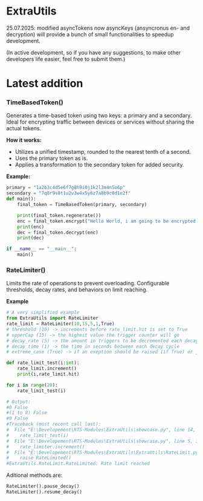 # ExtraUtils
25.07.2025: modified asyncTokens now asyncKeys (ansyncronus en- and decryption)
will provide a bunch of small functionalities to speedup development.

(In active development, so if you have any suggestions, to make other developers life easier, feel free to submit them.)

# Latest addition

### TimeBasedToken()
Generates a time-based token using two keys: a primary and a secondary. Ideal for encrypting traffic between devices or services without sharing the actual tokens.

**How it works:**
- Utilizes a unified timestamp, rounded to the nearest tenth of a second.
- Uses the primary token as is.
- Applies a transformation to the secondary token for added security.

**Example:**
```py
primary = "1a2b3c4d5e6f7g8h9i0j1k2l3m4n5o6p"
secondary = "7q8r9s0t1u2v3w4x5y6z7a8b9c0d1e2f"
def main():
    final_token = TimeBasedToken(primary, secondary)

    print(final_token.regenerate())
    enc = final_token.encrypt("Hello World, i am going to be encrypted and decrypted again. : )")
    print(enc)
    dec = final_token.decrypt(enc)
    print(dec)

if __name__ == "__main__":
    main()
```

### RateLimiter()
Limits the rate of operations to prevent overloading. Configurable thresholds, decay rates, and behaviors on limit reaching.

**Example**
```py
# A very simplified example
from ExtraUtils import RateLimiter
rate_limit = RateLimiter(10,15,5,1,True)
# threshold (10) -> increments before rate_limit.hit is set to True
# upperCap (15) -> the highest value the trigger counter will go
# decay_rate (5) -> the amount in triggers to be decremented each decay cycle
# decay_time (1) -> the time in seconds between each decay cycle
# extreme_case (True) -> if an exeption should be raised (if True) or just rate_limit.hit set to True (if False)

def rate_limit_test(i:int):
    rate_limit.increment()
    print(i,rate_limit.hit)

for i in range(20):
    rate_limit_test(i)

# Output:	
#0 False
#(1 to 8) False
#9 False
#Traceback (most recent call last):
#  File "E:\Developement\RTS-Modules\ExtraUtils\showcase.py", line 14, in <module>
#    rate_limit_test(i)
#  File "E:\Developement\RTS-Modules\ExtraUtils\showcase.py", line 5, in rate_limit_test
#    rate_limiter.increment()
#  File "E:\Developement\RTS-Modules\ExtraUtils\ExtraUtils\RateLimit.py", line 30, in increment
#    raise RateLimited()
#ExtraUtils.RateLimit.RateLimited: Rate limit reached
```
Aditional methods are:
```py
RateLimiter().pause_decay()
RateLimiter().resume_decay()
```
